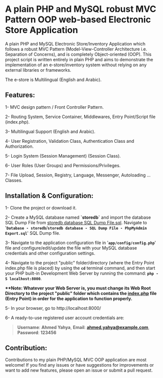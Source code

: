 # A plain PHP and MySQL robust MVC Pattern OOP web-based Electronic Store Application

A plain PHP and MySQL Electronic Store/Inventory Application which follows a robust MVC Pattern (Model-View-Controller Architecture i.e. Separation of Concerns), and is completely Object-oriented (OOP). This project script is written entirely in plain PHP and aims to demonstrate the implementation of an e-store/inventory system without relying on any external libraries or frameworks.

The e-store is Multilingual (English and Arabic).

## Features:
1- MVC design pattern / Front Controller Pattern.

2- Routing System, Service Container, Middlewares, Entry Point/Script file (index.php).

3- Multilingual Support (English and Arabic).

4- User Registration, Validation Class, Authentication Class and Authorization.

5- Login System (Session Management) (Session Class).

6- User Roles (User Groups) and Permissions/Privileges.

7- File Upload, Session, Registry, Language, Messenger, Autoloading ... Classes.

## Installation & Configuration:
1- Clone the project or download it.

2- Create a MySQL database named **\`storedb\`** and import the database SQL Dump File from [storedb database SQL Dump File.sql](<Database - storedb/storedb database - SQL Dump File - PhpMyAdmin Export.sql>). Navigate to '**`Database - storedb`**/**`storedb database - SQL Dump File - PhpMyAdmin Export.sql`**' SQL Dump file.

3- Navigate to the application configuration file in '**`app/config/config.php`**' file and configure/edit/update the file with your MySQL database credentials and other configuration settings.

4- Navigate to the project "public" folder/directory (where the Entry Point index.php file is placed) by using the **`cd`** terminal command, and then start your PHP built-in Development Web Server by running the command: **`php -S localhost:8000`**.

**\*\*Note: Whatever your Web Server is, you must change its Web Root Directory to the project "public" folder which contains the [index.php](public/index.php) file (Entry Point) in order for the application to function properly.**

5- In your browser, go to http://localhost:8000/

6- A ready-to-use registered user account credentials are:

> **Username**: **Ahmed Yahya**, **Email**: **ahmed.yahya@example.com**, **Password**: **123456**

## Contribution:
Contributions to my plain PHP/MySQL MVC OOP application are most welcome! If you find any issues or have suggestions for improvements or want to add new features, please open an issue or submit a pull request.
